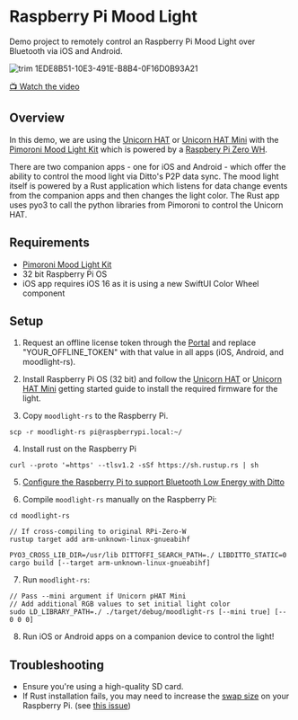 # Raspberry Pi Mood Light

Demo project to remotely control an Raspberry Pi Mood Light over Bluetooth via iOS and Android.

![trim 1EDE8B51-10E3-491E-B8B4-0F16D0B93A21](https://user-images.githubusercontent.com/1036685/182312590-3a52674a-fc47-4e9e-a9f4-605e22f63982.gif)

[📺 Watch the video](https://www.youtube.com/watch?v=JbuY6xy3VLA)

## Overview

In this demo, we are using the [Unicorn HAT](https://learn.pimoroni.com/article/getting-started-with-unicorn-phat) or [Unicorn HAT Mini](https://learn.pimoroni.com/article/getting-started-with-unicorn-hat-mini) with the [Pimoroni Mood Light Kit](https://shop.pimoroni.com/products/mood-light-pi-zero-w-project-kit?variant=38477389450) which is powered by a [Raspbery Pi Zero WH](https://shop.pimoroni.com/products/raspberry-pi-zero-w?variant=39458414264403).

There are two companion apps - one for iOS and Android - which offer the ability to control the mood light via Ditto's P2P data sync. The mood light itself is powered by a Rust application which listens for data change events from the companion apps and then changes the light color. The Rust app uses pyo3 to call the python libraries from Pimoroni to control the Unicorn HAT.

## Requirements

* [Pimoroni Mood Light Kit](https://shop.pimoroni.com/products/mood-light-pi-zero-w-project-kit?variant=38477389450)
* 32 bit Raspberry Pi OS
* iOS app requires iOS 16 as it is using a new SwiftUI Color Wheel component

## Setup

1. Request an offline license token through the [Portal](https://portal.ditto.live) and replace "YOUR_OFFLINE_TOKEN" with that value in all apps (iOS, Android, and moodlight-rs).

2. Install Raspberry Pi OS (32 bit) and follow the [Unicorn HAT](https://learn.pimoroni.com/article/getting-started-with-unicorn-phat) or [Unicorn HAT Mini](https://learn.pimoroni.com/article/getting-started-with-unicorn-hat-mini) getting started guide to install the required firmware for the light.

3. Copy `moodlight-rs` to the Raspberry Pi.

```
scp -r moodlight-rs pi@raspberrypi.local:~/
```

4. Install rust on the Raspberry Pi

```
curl --proto '=https' --tlsv1.2 -sSf https://sh.rustup.rs | sh
```

5. [Configure the Raspberry Pi to support Bluetooth Low Energy with Ditto](https://docs.ditto.live/raspberrypi/installation)

6. Compile `moodlight-rs` manually on the Raspberry Pi:

```
cd moodlight-rs

// If cross-compiling to original RPi-Zero-W
rustup target add arm-unknown-linux-gnueabihf

PYO3_CROSS_LIB_DIR=/usr/lib DITTOFFI_SEARCH_PATH=./ LIBDITTO_STATIC=0 cargo build [--target arm-unknown-linux-gnueabihf]
```

7. Run `moodlight-rs`:

```
// Pass --mini argument if Unicorn pHAT Mini
// Add additional RGB values to set initial light color
sudo LD_LIBRARY_PATH=./ ./target/debug/moodlight-rs [--mini true] [-- 0 0 0]
```

8. Run iOS or Android apps on a companion device to control the light!


## Troubleshooting

* Ensure you're using a high-quality SD card.
* If Rust installation fails, you may need to increase the [swap size](https://pimylifeup.com/raspberry-pi-swap-file/) on your Raspberry Pi. (see [this issue](https://github.com/rust-lang/rustup/issues/2717))

